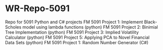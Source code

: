 # WR-Repo-5091
Repo for 5091 Python and C# projects
FM 5091 Project 1: Implement Black-Scholes model using lambda functions (python)
FM 5091 Project 2: Binimial Tree Implementation (python)
FM 5091 Project 3: Implied Volatility Calculator (python)
FM 5091 Project 5: Applying PCA to Novel Financial Data Sets (python)
FM 5091 Project 1: Random Number Generator (C#)
